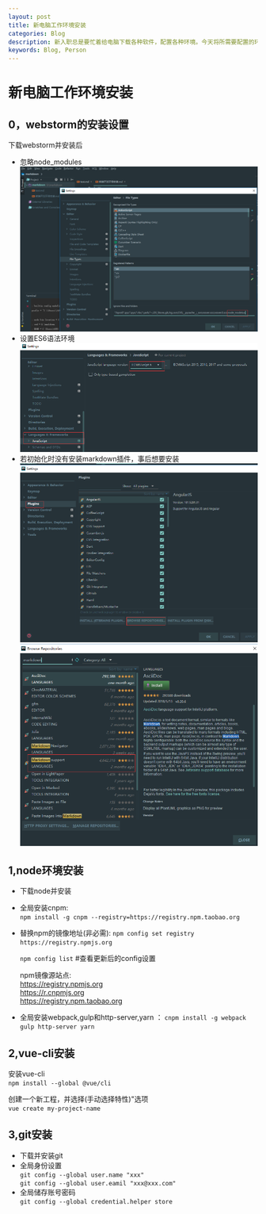 ```yaml
---
layout: post
title: 新电脑工作环境安装
categories: Blog
description: 新入职总是要忙着给电脑下载各种软件，配置各种环境。今天将所需要配置的环境认真记录下来，日后遇到相同的情况可以作为参考。      
keywords: Blog, Person
---
```


新电脑工作环境安装
====

0，webstorm的安装设置
----
下载webstorm并安装后      
* 忽略node_modules        
![](../../images/blog/node_modules.igonre.jpg '全局忽略node_modules文件夹')
* 设置ES6语法环境     
![](../../images/blog/language.jpg )
* 若初始化时没有安装markdown插件，事后想要安装        
![](../../images/blog/markdown1.jpg)
![](../../images/blog/markdown2.jpg)


1,node环境安装
------
* 下载node并安装
* 全局安装cnpm:     
 `npm install -g cnpm --registry=https://registry.npm.taobao.org`
* 替换npm的镜像地址(非必需):      `npm config set registry https://registry.npmjs.org `    

    `npm config list` #查看更新后的config设置     
    
    npm镜像源站点:       
    https://registry.npmjs.org      
    https://r.cnpmjs.org        
    https://registry.npm.taobao.org     
* 全局安装webpack,gulp和http-server,yarn ： `cnpm install -g webpack gulp http-server yarn`      
        

2,vue-cli安装
----
安装vue-cli       
`npm install --global @vue/cli`  

创建一个新工程，并选择(手动选择特性)"选项      
`vue create my-project-name`     

3,git安装
----
* 下载并安装git
* 全局身份设置        
        `git config --global user.name "xxx"`       
        `git config --global user.eamil "xxx@xxx.com"`
* 全局储存账号密码      
        `git config --global credential.helper store`
        
 
